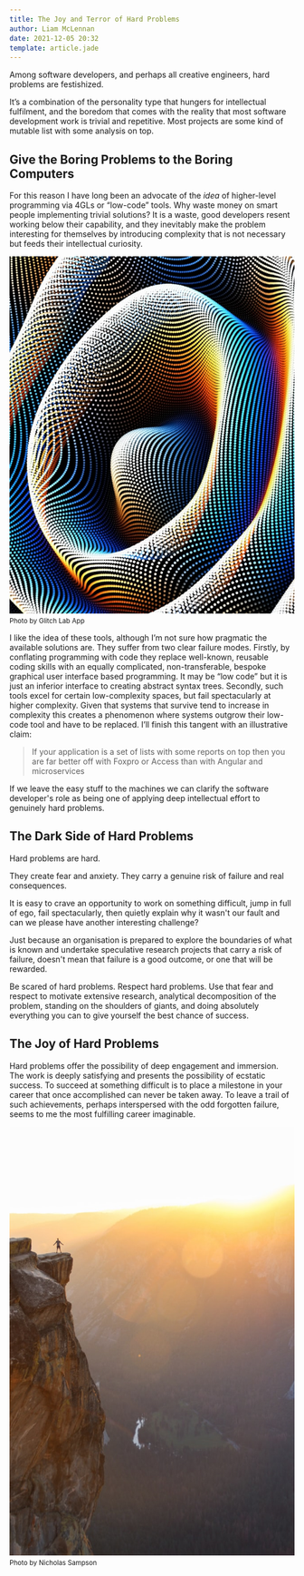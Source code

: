 ```yaml
---
title: The Joy and Terror of Hard Problems
author: Liam McLennan
date: 2021-12-05 20:32
template: article.jade
---
```


Among software developers, and perhaps all creative engineers, hard problems are festishized.

It’s a combination of the personality type that hungers for intellectual fulfilment, and the boredom that comes with the reality that most software development work is trivial and repetitive. Most projects are some kind of mutable list with some analysis on top.

Give the Boring Problems to the Boring Computers
-----------------

For this reason I have long been an advocate of the *idea* of higher-level programming via 4GLs or “low-code” tools. Why waste money on smart people implementing trivial solutions? It is a waste, good developers resent working below their capability, and they inevitably make the problem interesting for themselves by introducing complexity that is not necessary but feeds their intellectual curiosity.

![complex topology](complexity.jpg)
<small>Photo by Glitch Lab App</small>

I like the idea of these tools, although I’m not sure how pragmatic the available solutions are. They suffer from two clear failure modes. Firstly, by conflating programming with code they replace well-known, reusable coding skills with an equally complicated, non-transferable, bespoke graphical user interface based programming. It may be “low code” but it is just an inferior interface to creating abstract syntax trees. Secondly, such tools excel for certain low-complexity spaces, but fail spectacularly at higher complexity. Given that systems that survive tend to increase in complexity this creates a phenomenon where systems outgrow their low-code tool and have to be replaced. I’ll finish this tangent with an illustrative claim:

> If your application is a set of lists with some reports on top then you are far better off with Foxpro or Access than with Angular and microservices

If we leave the easy stuff to the machines we can clarify the software developer's role as being one of applying deep intellectual effort to genuinely hard problems. 

The Dark Side of Hard Problems
--------------------

Hard problems are hard.

They create fear and anxiety. They carry a genuine risk of failure and real consequences. 

It is easy to crave an opportunity to work on something difficult, jump in full of ego, fail spectacularly, then quietly explain why it wasn't our fault and can we please have another interesting challenge? 

Just because an organisation is prepared to explore the boundaries of what is known and undertake speculative research projects that carry a risk of failure, doesn't mean that failure is a good outcome, or one that will be rewarded. 

Be scared of hard problems. Respect hard problems. Use that fear and respect to motivate extensive research, analytical decomposition of the problem, standing on the shoulders of giants, and doing absolutely everything you can to give yourself the best chance of success.

The Joy of Hard Problems
--------------------

Hard problems offer the possibility of deep engagement and immersion. The work is deeply satisfying and presents the possibility of ecstatic success. To succeed at something difficult is to place a milestone in your career that once accomplished can never be taken away. To leave a trail of such achievements, perhaps interspersed with the odd forgotten failure, seems to me the most fulfilling career imaginable. 

![A climber atop a mountain](climber.jpg)
<small>Photo by Nicholas Sampson</small>